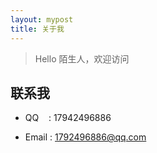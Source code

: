 ```yaml
---
layout: mypost
title: 关于我
---
```


> Hello 陌生人，欢迎访问

## 联系我

- QQ&nbsp;&nbsp;&nbsp;&nbsp;: 17942496886

- Email&nbsp;: 1792496886@qq.com 


